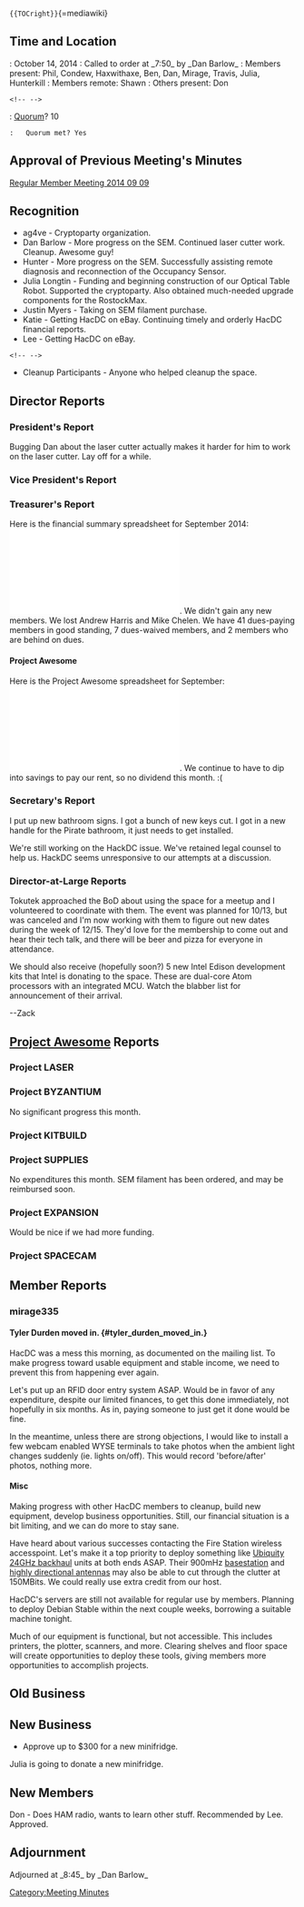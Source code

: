 `{{TOCright}}`{=mediawiki}

## Time and Location

:   October 14, 2014
:   Called to order at \_7:50\_ by \_Dan Barlow\_
:   Members present: Phil, Condew, Haxwithaxe, Ben, Dan, Mirage, Travis,
    Julia, Hunterkill
:   Members remote: Shawn
:   Others present: Don

```{=html}
<!-- -->
```

:   [Quorum](Quorum)? 10

    :   Quorum met? Yes

## Approval of Previous Meeting's Minutes

[Regular Member Meeting 2014 09
09](Regular_Member_Meeting_2014_09_09)

## Recognition

-   ag4ve - Cryptoparty organization.
-   Dan Barlow - More progress on the SEM. Continued laser cutter work.
    Cleanup. Awesome guy!
-   Hunter - More progress on the SEM. Successfully assisting remote
    diagnosis and reconnection of the Occupancy Sensor.
-   Julia Longtin - Funding and beginning construction of our Optical
    Table Robot. Supported the cryptoparty. Also obtained much-needed
    upgrade components for the RostockMax.
-   Justin Myers - Taking on SEM filament purchase.
-   Katie - Getting HacDC on eBay. Continuing timely and orderly HacDC
    financial reports.
-   Lee - Getting HacDC on eBay.

```{=html}
<!-- -->
```
-   Cleanup Participants - Anyone who helped cleanup the space.

## Director Reports

### President's Report

Bugging Dan about the laser cutter actually makes it harder for him to
work on the laser cutter. Lay off for a while.

### Vice President's Report

### Treasurer's Report

Here is the financial summary spreadsheet for September 2014:
![](HacDC_Financials_2014_09.pdf "HacDC_Financials_2014_09.pdf"). We
didn't gain any new members. We lost Andrew Harris and Mike Chelen. We
have 41 dues-paying members in good standing, 7 dues-waived members, and
2 members who are behind on dues.

#### Project Awesome

Here is the Project Awesome spreadsheet for September:
![](HacDC_PA_Projects-2014_09.pdf "HacDC_PA_Projects-2014_09.pdf"). We
continue to have to dip into savings to pay our rent, so no dividend
this month. :(

### Secretary's Report

I put up new bathroom signs. I got a bunch of new keys cut. I got in a
new handle for the Pirate bathroom, it just needs to get installed.

We're still working on the HackDC issue. We've retained legal counsel to
help us. HackDC seems unresponsive to our attempts at a discussion.

### Director-at-Large Reports

Tokutek approached the BoD about using the space for a meetup and I
volunteered to coordinate with them. The event was planned for 10/13,
but was canceled and I'm now working with them to figure out new dates
during the week of 12/15. They'd love for the membership to come out and
hear their tech talk, and there will be beer and pizza for everyone in
attendance.

We should also receive (hopefully soon?) 5 new Intel Edison development
kits that Intel is donating to the space. These are dual-core Atom
processors with an integrated MCU. Watch the blabber list for
announcement of their arrival.

--Zack

## [Project Awesome](:Category:Project_Awesome) Reports

### Project LASER

### Project BYZANTIUM

No significant progress this month.

### Project KITBUILD

### Project SUPPLIES

No expenditures this month. SEM filament has been ordered, and may be
reimbursed soon.

### Project EXPANSION

Would be nice if we had more funding.

### Project SPACECAM

## Member Reports

### mirage335

#### Tyler Durden moved in. {#tyler_durden_moved_in.}

HacDC was a mess this morning, as documented on the mailing list. To
make progress toward usable equipment and stable income, we need to
prevent this from happening ever again.

Let's put up an RFID door entry system ASAP. Would be in favor of any
expenditure, despite our limited finances, to get this done immediately,
not hopefully in six months. As in, paying someone to just get it done
would be fine.

In the meantime, unless there are strong objections, I would like to
install a few webcam enabled WYSE terminals to take photos when the
ambient light changes suddenly (ie. lights on/off). This would record
'before/after' photos, nothing more.

#### Misc

Making progress with other HacDC members to cleanup, build new
equipment, develop business opportunities. Still, our financial
situation is a bit limiting, and we can do more to stay sane.

Have heard about various successes contacting the Fire Station wireless
accesspoint. Let's make it a top priority to deploy something like
[Ubiquity 24GHz backhaul](http://www.ubnt.com/airfiber/airfiber24/)
units at both ends ASAP. Their 900mHz
[basestation](http://www.ubnt.com/airmax/rocketm/) and [highly
directional antennas](http://www.ubnt.com/airmax/airmax-yagi-antenna/)
may also be able to cut through the clutter at 150MBits. We could really
use extra credit from our host.

HacDC's servers are still not available for regular use by members.
Planning to deploy Debian Stable within the next couple weeks, borrowing
a suitable machine tonight.

Much of our equipment is functional, but not accessible. This includes
printers, the plotter, scanners, and more. Clearing shelves and floor
space will create opportunities to deploy these tools, giving members
more opportunities to accomplish projects.

## Old Business

## New Business

-   Approve up to \$300 for a new minifridge.

Julia is going to donate a new minifridge.

## New Members

Don - Does HAM radio, wants to learn other stuff. Recommended by Lee.
Approved.

## Adjournment

Adjourned at \_8:45\_ by \_Dan Barlow\_

[Category:Meeting Minutes](Category:Meeting_Minutes)
